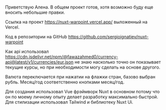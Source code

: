 Приветствую Алена.
В общем проект готов, хотя возможно буду еще вносить небольшие правки.

Ссылка на проект https://nuxt-warpoint.vercel.app/ выложенный на Vercel.

Код в репозитории на GitHub https://github.com/sergioignatiev/nuxt-warpoint

Как api использовал https://cdn.jsdelivr.net/npm/@fawazahmed0/currency-api@latest/v1/currencies/eur.json не знаю насколько точно он показывает текущие курсы, но при необходимости могу сделать на основе другого.

Валюта переключается при нажатии на флажки стран, базово выбран рубль. Месяц/год соответственно кнопками месяц/год.

Для создания использовал Vue фрэймворк Nuxt в основном потому что он по моему личному опыту делает разработку максимально быстрой.
Для стилизации использовал Tailwind и библиотеку Nuxt Ui. 
